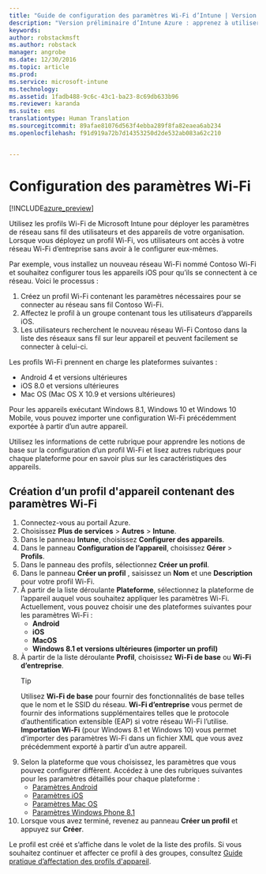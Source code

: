 ```yaml
---
title: "Guide de configuration des paramètres Wi-Fi d’Intune | Version préliminaire d’Intune Azure | Microsoft Docs"
description: "Version préliminaire d’Intune Azure : apprenez à utiliser Intune pour configurer des connexions Wi-Fi sur les appareils que vous gérez."
keywords: 
author: robstackmsft
ms.author: robstack
manager: angrobe
ms.date: 12/30/2016
ms.topic: article
ms.prod: 
ms.service: microsoft-intune
ms.technology: 
ms.assetid: 1fadb488-9c6c-43c1-ba23-8c69db633b96
ms.reviewer: karanda
ms.suite: ems
translationtype: Human Translation
ms.sourcegitcommit: 89afae81076d563f4ebba289f8fa82eaea6ab234
ms.openlocfilehash: f91d919a72b7d14353250d2de532ab083a62c210


---
```


# <a name="how-to-configure-wi-fi-settings"></a>Configuration des paramètres Wi-Fi 

[!INCLUDE[azure_preview](../includes/azure_preview.md)]

Utilisez les profils Wi-Fi de Microsoft Intune pour déployer les paramètres de réseau sans fil des utilisateurs et des appareils de votre organisation. Lorsque vous déployez un profil Wi-Fi, vos utilisateurs ont accès à votre réseau Wi-Fi d’entreprise sans avoir à le configurer eux-mêmes.

Par exemple, vous installez un nouveau réseau Wi-Fi nommé Contoso Wi-Fi et souhaitez configurer tous les appareils iOS pour qu’ils se connectent à ce réseau. Voici le processus :

1. Créez un profil Wi-Fi contenant les paramètres nécessaires pour se connecter au réseau sans fil Contoso Wi-Fi.
2. Affectez le profil à un groupe contenant tous les utilisateurs d’appareils iOS.
3. Les utilisateurs recherchent le nouveau réseau Wi-Fi Contoso dans la liste des réseaux sans fil sur leur appareil et peuvent facilement se connecter à celui-ci.

Les profils Wi-Fi prennent en charge les plateformes suivantes :

- Android 4 et versions ultérieures
- iOS 8.0 et versions ultérieures
- Mac OS (Mac OS X 10.9 et versions ultérieures)

Pour les appareils exécutant Windows 8.1, Windows 10 et Windows 10 Mobile, vous pouvez importer une configuration Wi-Fi précédemment exportée à partir d’un autre appareil.

Utilisez les informations de cette rubrique pour apprendre les notions de base sur la configuration d’un profil Wi-Fi et lisez autres rubriques pour chaque plateforme pour en savoir plus sur les caractéristiques des appareils.

## <a name="create-a-device-profile-containing-wi-fi-settings"></a>Création d’un profil d'appareil contenant des paramètres Wi-Fi

1. Connectez-vous au portail Azure.
2. Choisissez **Plus de services** > **Autres** > **Intune**.
3. Dans le panneau **Intune**, choisissez **Configurer des appareils**.
2. Dans le panneau **Configuration de l’appareil**, choisissez **Gérer** > **Profils**.
3. Dans le panneau des profils, sélectionnez **Créer un profil**.
4. Dans le panneau **Créer un profil** , saisissez un **Nom** et une **Description** pour votre profil Wi-Fi.
5. À partir de la liste déroulante **Plateforme**, sélectionnez la plateforme de l’appareil auquel vous souhaitez appliquer les paramètres Wi-Fi. Actuellement, vous pouvez choisir une des plateformes suivantes pour les paramètres Wi-Fi :
    - **Android**
    - **iOS**
    - **MacOS**
    - **Windows 8.1 et versions ultérieures (importer un profil)**
6. À partir de la liste déroulante **Profil**, choisissez **Wi-Fi de base** ou **Wi-Fi d’entreprise**.
    >[!TIP]
    >Utilisez **Wi-Fi de base** pour fournir des fonctionnalités de base telles que le nom et le SSID du réseau. **Wi-Fi d’entreprise** vous permet de fournir des informations supplémentaires telles que le protocole d’authentification extensible (EAP) si votre réseau Wi-Fi l’utilise. **Importation Wi-Fi** (pour Windows 8.1 et Windows 10) vous permet d’importer des paramètres Wi-Fi dans un fichier XML que vous avez précédemment exporté à partir d’un autre appareil.
7. Selon la plateforme que vous choisissez, les paramètres que vous pouvez configurer diffèrent. Accédez à une des rubriques suivantes pour les paramètres détaillés pour chaque plateforme :
    - [Paramètres Android](wi-fi-for-android.md)
    - [Paramètres iOS](wi-fi-for-ios.md)
    - [Paramètres Mac OS](wi-fi-for-macos.md)
    - [Paramètres Windows Phone 8.1](wi-fi-import-for-windows-8-1.md)
8. Lorsque vous avez terminé, revenez au panneau **Créer un profil** et appuyez sur **Créer**.

Le profil est créé et s’affiche dans le volet de la liste des profils.
Si vous souhaitez continuer et affecter ce profil à des groupes, consultez [Guide pratique d’affectation des profils d'appareil](how-to-assign-device-profiles.md).




<!--HONumber=Feb17_HO1-->


